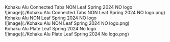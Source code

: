 <br/>Kohaku Alu Connected Tabs NON Leaf Spring 2024 NO logo<br/>![image](./Kohaku Alu Connected Tabs NON Leaf Spring 2024 NO logo.png)<br/>Kohaku Alu NON Leaf Spring 2024 NO logo<br/>![image](./Kohaku Alu NON Leaf Spring 2024 NO logo.png)<br/>Kohaku Alu Plate Leaf Spring 2024 No logo<br/>![image](./Kohaku Alu Plate Leaf Spring 2024 No logo.png)